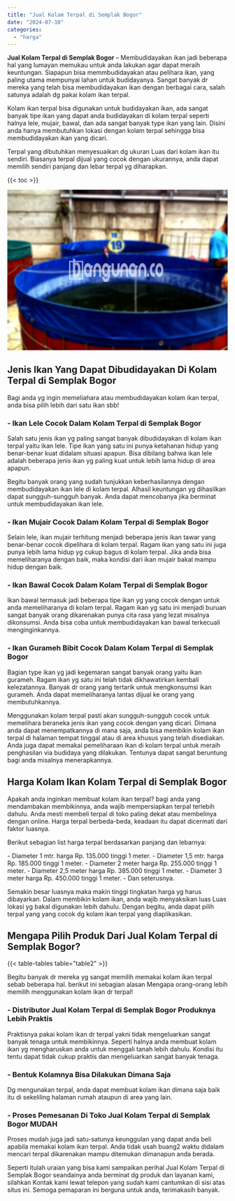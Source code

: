 ```yaml
---
title: "Jual Kolam Terpal di Semplak Bogor"
date: "2024-07-10"
categories: 
  - "harga"
---
```


**Jual Kolam Terpal di Semplak Bogor** – Membudidayakan ikan jadi beberapa hal yang lumayan memukau untuk anda lakukan agar dapat meraih keuntungan. Siapapun bisa memmbudidayakan atau pelihara ikan, yang paling utama mempunyai lahan untuk budidayanya. Sangat banyak dr mereka yang telah bisa membudidayakan ikan dengan berbagai cara, salah satunya adalah dg pakai kolam ikan terpal.

Kolam ikan terpal bisa digunakan untuk budidayakan ikan, ada sangat banyak tipe ikan yang dapat anda budidayakan di kolam terpal seperti halnya lele, mujair, bawal, dan ada sangat banyak type ikan yang lain. Disini anda hanya membutuhkan lokasi dengan kolam terpal sehingga bisa membudidayakan ikan yang dicari.

Terpal yang dibutuhkan menyesuaikan dg ukuran Luas dari kolam ikan itu sendiri. Biasanya terpal dijual yang cocok dengan ukurannya, anda dapat memilih sendiri panjang dan lebar terpal yg diharapkan.

{{< toc >}}

![Jual Kolam Terpal di Semplak Bogor](/images/jual-kolam-terpal-31.png)

## Jenis Ikan Yang Dapat Dibudidayakan Di Kolam Terpal di Semplak Bogor

Bagi anda yg ingin memeliahara atau membudidayakan kolam ikan terpal, anda bisa pilih lebih dari satu ikan sbb!

### \- Ikan Lele Cocok Dalam Kolam Terpal di Semplak Bogor

Salah satu jenis ikan yg paling sangat banyak dibudidayakan di kolam ikan terpal yaitu ikan lele. Tipe ikan yang satu ini punya ketahanan hidup yang benar-benar kuat didalam situasi apapun. Bisa dibilang bahwa ikan lele adalah beberapa jenis ikan yg paling kuat untuk lebih lama hidup di area apapun.

Begitu banyak orang yang sudah tunjukkan keberhasilannya dengan membudidayakan ikan lele di kolam terpal. Alhasil keuntungan yg dihasilkan dapat sungguh-sungguh banyak. Anda dapat mencobanya jika berminat untuk membudidayakan ikan lele.

### \- Ikan Mujair Cocok Dalam Kolam Terpal di Semplak Bogor

Selain lele, ikan mujair terhitung menjadi beberapa jenis ikan tawar yang benar-benar cocok dipelihara di kolam terpal. Ragam ikan yang satu ini juga punya lebih lama hidup yg cukup bagus di kolam terpal. Jika anda bisa memeliharanya dengan baik, maka kondisi dari ikan mujair bakal mampu hidup dengan baik.

### \- Ikan Bawal Cocok Dalam Kolam Terpal di Semplak Bogor

Ikan bawal termasuk jadi beberapa tipe ikan yg yang cocok dengan untuk anda memeliharanya di kolam terpal. Ragam ikan yg satu ini menjadi buruan sangat banyak orang dikarenakan punya cita rasa yang lezat misalnya dikonsumsi. Anda bisa coba untuk membudidayakan kan bawal terkecuali menginginkannya.

### \- Ikan Gurameh Bibit Cocok Dalam Kolam Terpal di Semplak Bogor

Bagian type ikan yg jadi kegemaran sangat banyak orang yaitu ikan gurameh. Ragam ikan yg satu ini telah tidak dikhawatirkan kembali kelezatannya. Banyak dr orang yang tertarik untuk mengkonsumsi ikan gurameh. Anda dapat memeliharanya lantas dijual ke orang yang membutuhkannya.

Menggunakan kolam terpal pasti akan sungguh-sungguh cocok untuk memelihara beraneka jenis ikan yang cocok dengan yang dicari. Dimana anda dapat menempatkannya di mana saja, anda bisa membikin kolam ikan terpal di halaman tempat tinggal atau di area khusus yang telah disediakan. Anda juga dapat memakai pemeliharaan ikan di kolam terpal untuk meraih penghasilan via budidaya yang dilakukan. Tentunya dapat sangat beruntung bagi anda misalnya menerapkannya.

## Harga Kolam Ikan Kolam Terpal di Semplak Bogor

Apakah anda inginkan membuat kolam ikan terpal? bagi anda yang mendambakan membikinnya, anda wajib mempersiapkan terpal terlebih dahulu. Anda mesti membeli terpal di toko paling dekat atau membelinya dengan online. Harga terpal berbeda-beda, keadaan itu dapat dicermati dari faktor luasnya.

Berikut sebagian list harga terpal berdasarkan panjang dan lebarnya:

\- Diameter 1 mtr. harga Rp. 135.000 tinggi 1 meter. - Diameter 1,5 mtr. harga Rp. 185.000 tinggi 1 meter. - Diameter 2 meter harga Rp. 255.000 tinggi 1 meter. - Diameter 2,5 meter harga Rp. 385.000 tinggi 1 meter. - Diameter 3 meter harga Rp. 450.000 tinggi 1 meter. - Dan seterusnya.

Semakin besar luasnya maka makin tinggi tingkatan harga yg harus dibayarkan. Dalam membikin kolam ikan, anda wajib menyaksikan luas Luas lokasi yg bakal digunakan lebih dahulu. Dengan begitu, anda dapat pilih terpal yang yang cocok dg kolam ikan terpal yang diaplikasikan.

## Mengapa Pilih Produk Dari Jual Kolam Terpal di Semplak Bogor?

{{< table-tables table="table2" >}}

Begitu banyak dr mereka yg sangat memilih memakai kolam ikan terpal sebab beberapa hal. berikut ini sebagian alasan Mengapa orang-orang lebih memilih menggunakan kolam ikan dr terpal!

### \- Distributor Jual Kolam Terpal di Semplak Bogor Produknya Lebih Praktis

Praktisnya pakai kolam ikan dr terpal yakni tidak mengeluarkan sangat banyak tenaga untuk membikinnya. Seperti halnya anda membuat kolam ikan yg mengharuskan anda untuk menggali tanah lebih dahulu. Kondisi itu tentu dapat tidak cukup praktis dan mengeluarkan sangat banyak tenaga.

### \- Bentuk Kolamnya Bisa Dilakukan Dimana Saja

Dg mengunakan terpal, anda dapat membuat kolam ikan dimana saja baik itu di sekeliling halaman rumah ataupun di area yang lain.

### \- Proses Pemesanan Di Toko Jual Kolam Terpal di Semplak Bogor MUDAH

Proses mudah juga jadi satu-satunya keunggulan yang dapat anda beli apabila memakai kolam ikan terpal. Anda tidak usah buang2 waktu didalam mencari terpal dikarenakan mampu ditemukan dimanapun anda berada.

Seperti itulah uraian yang bisa kami sampaikan perihal Jual Kolam Terpal di Semplak Bogor seandainya anda berminat dg produk dan layanan kami, silahkan Kontak kami lewat telepon yang sudah kami cantumkan di sisi atas situs ini. Semoga pemaparan ini berguna untuk anda, terimakasih banyak.
